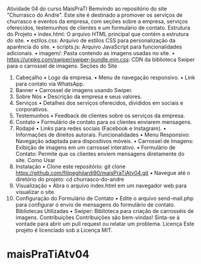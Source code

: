 Atividade 04 do curso MaisPraTI
Bemvindo ao repositório do site "Churrasco do Andre". Este site é destinado a promover os serviços de churrasco e eventos da empresa, com seções sobre a empresa, serviços oferecidos, testemunhos de clientes e um formulário de contato.
Estrutura do Projeto
•	index.html: O arquivo HTML principal que contém a estrutura do site.
•	estilos.css: Arquivo de estilos CSS para personalização da aparência do site.
•	scripts.js: Arquivo JavaScript para funcionalidades adicionais.
•	imagem/: Pasta contendo as imagens usadas no site.
•	https://unpkg.com/swiper/swiper-bundle.min.css: CDN da biblioteca Swiper para o carrossel de imagens.
Seções do Site
1.	Cabeçalho
•	Logo da empresa.
•	Menu de navegação responsivo.
•	Link para contato via WhatsApp.
2.	Banner
•	Carrossel de imagens usando Swiper.
3.	Sobre Nós
•	Descrição da empresa e seus valores.
4.	Serviços
•	Detalhes dos serviços oferecidos, divididos em sociais e corporativos.
5.	Testemunhos
•	Feedback de clientes sobre os serviços da empresa.
6.	Contato
•	Formulário de contato para os clientes enviarem mensagens.
7.	Rodapé
•	Links para redes sociais (Facebook e Instagram).
•	Informações de direitos autorais.
Funcionalidades
•	Menu Responsivo: Navegação adaptada para dispositivos móveis.
•	Carrossel de Imagens: Exibição de imagens em um carrossel interativo.
•	Formulário de Contato: Permite que os clientes enviem mensagens diretamente do site.
Como Usar
1.	Instalação
•	Clone este repositório: git clone https://github.com/filipeghilardi90/maisPraTiAtv04.git
•	Navegue até o diretório do projeto: cd churrasco-do-andre
2.	Visualização
•	Abra o arquivo index.html em um navegador web para visualizar o site.
3.	Configuração do Formulário de Contato
•	Edite o arquivo send-mail.php para configurar o envio de mensagens do formulário de contato.
Bibliotecas Utilizadas
•	Swiper: Biblioteca para criação de carrosséis de imagens.
Contribuições
Contribuições são bem-vindas! Sinta-se à vontade para abrir um pull request ou relatar um problema.
Licença
Este projeto é licenciado sob a Licença MIT.

# maisPraTiAtv04
